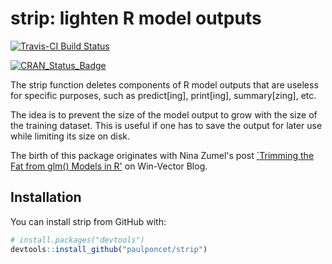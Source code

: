# strip: lighten R model outputs

[![Travis-CI Build Status](https://travis-ci.org/paulponcet/strip.svg?branch=master)](https://travis-ci.org/paulponcet/strip)

[![CRAN\_Status\_Badge](http://www.r-pkg.org/badges/version/strip)](http://cran.r-project.org/package=strip)

The strip function deletes components of R model outputs that are useless for specific purposes, such as predict[ing], print[ing], summary[zing], etc. 

The idea is to prevent the size of the model output to grow with the size of the training dataset. 
This is useful if one has to save the output for later use while limiting its size on disk. 

The birth of this package originates with Nina Zumel's post [`Trimming the Fat from glm() Models in R'](http://www.win-vector.com/blog/2014/05/trimming-the-fat-from-glm-models-in-r/) on Win-Vector Blog. 


## Installation

You can install strip from GitHub with:

```R
# install.packages("devtools")
devtools::install_github("paulponcet/strip")
```
